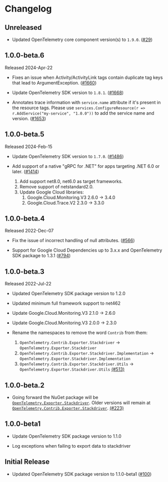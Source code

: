 # Changelog

## Unreleased

* Updated OpenTelemetry core component version(s) to `1.9.0`.
  ([#29](https://github.com/CodeBlanch/opentelemetry-dotnet-contrib/pull/29))

## 1.0.0-beta.6

Released 2024-Apr-22

* Fixes an issue when Activity/ActivityLink tags contain duplicate tag keys
  that lead to ArgumentException.
  ([#1660](https://github.com/open-telemetry/opentelemetry-dotnet-contrib/pull/1660))

* Update OpenTelemetry SDK version to `1.8.1`.
  ([#1668](https://github.com/open-telemetry/opentelemetry-dotnet-contrib/pull/1668))

* Annotates trace information with `service.name` attribute
  if it's present in the resource tags. Please use
  `services.ConfigureResource(r => r.AddService("my-service", "1.0.0"))`
  to add the service name and version.
  ([#1653](https://github.com/open-telemetry/opentelemetry-dotnet-contrib/pull/1653))

## 1.0.0-beta.5

Released 2024-Feb-15

* Update OpenTelemetry SDK version to `1.7.0`.
  ([#1486](https://github.com/open-telemetry/opentelemetry-dotnet-contrib/pull/1486))

* Add support of a native "gRPC for .NET" for apps targeting .NET 6.0 or later.
  ([#1414](https://github.com/open-telemetry/opentelemetry-dotnet-contrib/issues/1414))
  1. Add support net8.0, net6.0 as target frameworks.
  2. Remove support of netstandard2.0.
  3. Update Google Cloud libraries:
     1. Google.Cloud.Monitoring.V3 2.6.0 -> 3.4.0
     2. Google.Cloud.Trace.V2 2.3.0 -> 3.3.0

## 1.0.0-beta.4

Released 2022-Dec-07

* Fix the issue of incorrect handling of null attributes.
  ([#566](https://github.com/open-telemetry/opentelemetry-dotnet-contrib/pull/566))

* Support for Google Cloud Dependencies up to 3.x.x
  and OpenTelemetry SDK package to 1.3.1
  ([#794](https://github.com/open-telemetry/opentelemetry-dotnet-contrib/pull/794))

## 1.0.0-beta.3

Released 2022-Jul-22

* Updated OpenTelemetry SDK package version to 1.2.0

* Updated minimum full framework support to net462

* Update Google.Cloud.Monitoring.V3 2.1.0 -> 2.6.0

* Update Google.Cloud.Monitoring.V3 2.0.0 -> 2.3.0

* Rename the namespaces to remove the word `Contrib` from them:
  1. `OpenTelemetry.Contrib.Exporter.Stackdriver` ->
     `OpenTelemetry.Exporter.Stackdriver`
  2. `OpenTelemetry.Contrib.Exporter.Stackdriver.Implementation` ->
     `OpenTelemetry.Exporter.Stackdriver.Implementation`
  3. `OpenTelemetry.Contrib.Exporter.Stackdriver.Utils` ->
  `OpenTelemetry.Exporter.Stackdriver.Utils`
  [(#513)](https://github.com/open-telemetry/opentelemetry-dotnet-contrib/pull/513)

## 1.0.0-beta.2

* Going forward the NuGet package will be
  [`OpenTelemetry.Exporter.Stackdriver`](https://www.nuget.org/packages/OpenTelemetry.Exporter.Stackdriver).
  Older versions will remain at
  [`OpenTelemetry.Contrib.Exporter.Stackdriver`](https://www.nuget.org/packages/OpenTelemetry.Contrib.Exporter.Stackdriver).
  [(#223)](https://github.com/open-telemetry/opentelemetry-dotnet-contrib/pull/223)

## 1.0.0-beta1

* Update OpenTelemetry SDK package version to 1.1.0

* Log exceptions when failing to export data to stackdriver

## Initial Release

* Updated OpenTelemetry SDK package version to 1.1.0-beta1
  ([#100](https://github.com/open-telemetry/opentelemetry-dotnet-contrib/pull/100))
